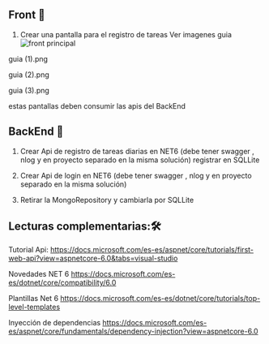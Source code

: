 ## Front 🚀

1. Crear una pantalla para el registro de tareas Ver imagenes guia
![front principal](https://gitlab.com/juliomacias/taskagent/-/blob/main/guia%20(1).png)


guia (1).png

guia (2).png

guia (3).png

estas pantallas deben consumir las apis del BackEnd
## BackEnd 🚀

1. Crear Api de registro de tareas diarias en NET6 (debe tener swagger , nlog y en proyecto separado  en la misma solución)
registrar  en SQLLite

2. Crear Api de login en NET6 (debe tener swagger , nlog y en proyecto separado  en la misma solución) 

3. Retirar la MongoRepository y cambiarla por SQLLite

## Lecturas complementarias:🛠️

Tutorial Api: https://docs.microsoft.com/es-es/aspnet/core/tutorials/first-web-api?view=aspnetcore-6.0&tabs=visual-studio

Novedades NET 6 https://docs.microsoft.com/es-es/dotnet/core/compatibility/6.0

Plantillas Net 6 https://docs.microsoft.com/es-es/dotnet/core/tutorials/top-level-templates

Inyección de dependencias https://docs.microsoft.com/es-es/aspnet/core/fundamentals/dependency-injection?view=aspnetcore-6.0
